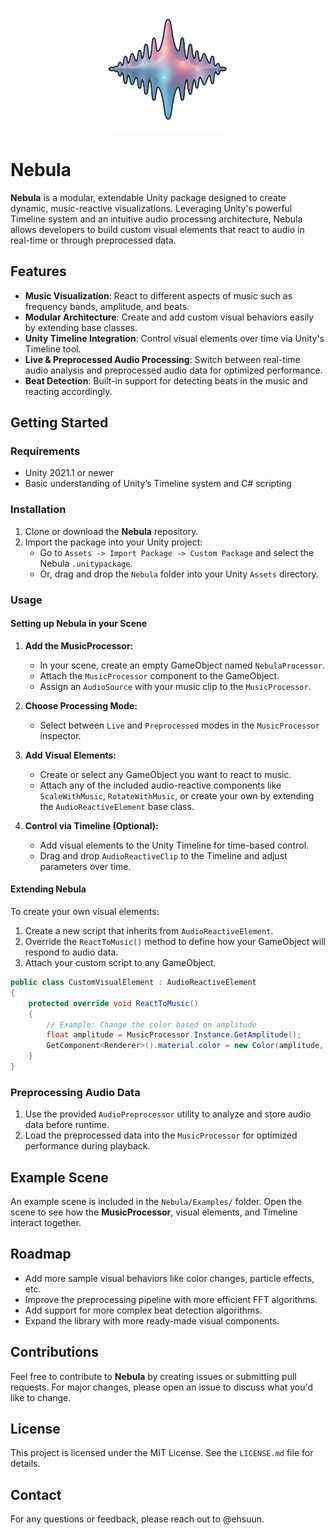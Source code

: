 
<p align="center">
  <img src="nebula.png" alt="Nebula Logo" width="200px">
</p>

# Nebula

**Nebula** is a modular, extendable Unity package designed to create dynamic, music-reactive visualizations. Leveraging Unity's powerful Timeline system and an intuitive audio processing architecture, Nebula allows developers to build custom visual elements that react to audio in real-time or through preprocessed data.

## Features

- **Music Visualization**: React to different aspects of music such as frequency bands, amplitude, and beats.
- **Modular Architecture**: Create and add custom visual behaviors easily by extending base classes.
- **Unity Timeline Integration**: Control visual elements over time via Unity's Timeline tool.
- **Live & Preprocessed Audio Processing**: Switch between real-time audio analysis and preprocessed audio data for optimized performance.
- **Beat Detection**: Built-in support for detecting beats in the music and reacting accordingly.

## Getting Started

### Requirements

- Unity 2021.1 or newer
- Basic understanding of Unity’s Timeline system and C# scripting

### Installation

1. Clone or download the **Nebula** repository.
2. Import the package into your Unity project:
   - Go to `Assets -> Import Package -> Custom Package` and select the Nebula `.unitypackage`.
   - Or, drag and drop the `Nebula` folder into your Unity `Assets` directory.

### Usage

#### Setting up Nebula in your Scene

1. **Add the MusicProcessor:**
   - In your scene, create an empty GameObject named `NebulaProcessor`.
   - Attach the `MusicProcessor` component to the GameObject.
   - Assign an `AudioSource` with your music clip to the `MusicProcessor`.
   
2. **Choose Processing Mode:**
   - Select between `Live` and `Preprocessed` modes in the `MusicProcessor` inspector.
   
3. **Add Visual Elements:**
   - Create or select any GameObject you want to react to music.
   - Attach any of the included audio-reactive components like `ScaleWithMusic`, `RotateWithMusic`, or create your own by extending the `AudioReactiveElement` base class.
   
4. **Control via Timeline (Optional):**
   - Add visual elements to the Unity Timeline for time-based control.
   - Drag and drop `AudioReactiveClip` to the Timeline and adjust parameters over time.

#### Extending Nebula

To create your own visual elements:

1. Create a new script that inherits from `AudioReactiveElement`.
2. Override the `ReactToMusic()` method to define how your GameObject will respond to audio data.
3. Attach your custom script to any GameObject.

```csharp
public class CustomVisualElement : AudioReactiveElement
{
    protected override void ReactToMusic()
    {
        // Example: Change the color based on amplitude
        float amplitude = MusicProcessor.Instance.GetAmplitude();
        GetComponent<Renderer>().material.color = new Color(amplitude, 0f, 0f);
    }
}
```

### Preprocessing Audio Data

1. Use the provided `AudioPreprocessor` utility to analyze and store audio data before runtime.
2. Load the preprocessed data into the `MusicProcessor` for optimized performance during playback.

## Example Scene

An example scene is included in the `Nebula/Examples/` folder. Open the scene to see how the **MusicProcessor**, visual elements, and Timeline interact together.

## Roadmap

- Add more sample visual behaviors like color changes, particle effects, etc.
- Improve the preprocessing pipeline with more efficient FFT algorithms.
- Add support for more complex beat detection algorithms.
- Expand the library with more ready-made visual components.

## Contributions

Feel free to contribute to **Nebula** by creating issues or submitting pull requests. For major changes, please open an issue to discuss what you'd like to change.

## License

This project is licensed under the MIT License. See the `LICENSE.md` file for details.

## Contact

For any questions or feedback, please reach out to @ehsuun.